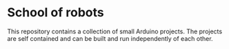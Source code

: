 # School of robots

This repository contains a collection of small Arduino projects. The projects are self contained and can be built and run independently of each other.
